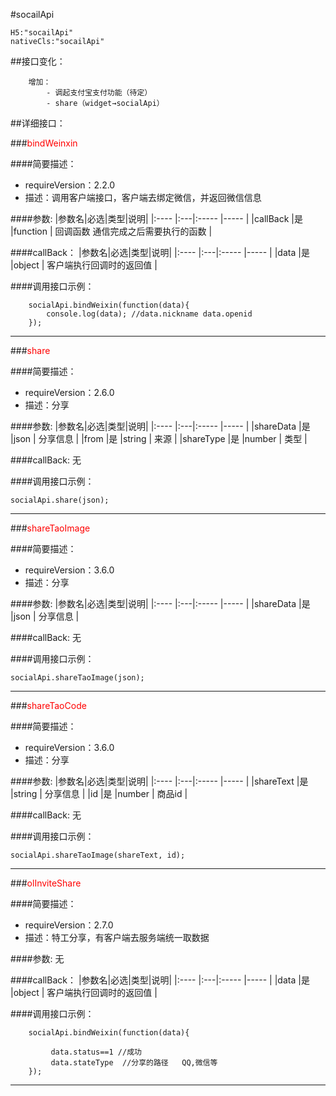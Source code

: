 #socailApi
```
H5:"socailApi"
nativeCls:"socailApi"
```

##接口变化：
```
	增加：
		- 调起支付宝支付功能（待定） 
		- share（widget→socialApi） 
```

##详细接口：

###<font color="red">bindWeinxin</font>

####简要描述：
- requireVersion：2.2.0
- 描述：调用客户端接口，客户端去绑定微信，并返回微信信息

####参数:
|参数名|必选|类型|说明|
|:----    |:---|:----- |-----   |
|callBack |是  |function | 回调函数 通信完成之后需要执行的函数  |

####callBack：
|参数名|必选|类型|说明|
|:----    |:---|:----- |-----   |
|data |是  |object | 客户端执行回调时的返回值  |

####调用接口示例：	

```
	socialApi.bindWeixin(function(data){
		console.log(data); //data.nickname data.openid
	});
```
***

###<font color="red">share</font>

####简要描述：
- requireVersion：2.6.0
- 描述：分享

####参数:
|参数名|必选|类型|说明|
|:----    |:---|:----- |-----   |
|shareData |是  |json | 分享信息  |
|from |是  |string | 来源  |
|shareType |是  |number | 类型  |

####callBack: 无

####调用接口示例：
```
socialApi.share(json);
```
***

###<font color="red">shareTaoImage</font>

####简要描述：
- requireVersion：3.6.0
- 描述：分享

####参数:
|参数名|必选|类型|说明|
|:----    |:---|:----- |-----   |
|shareData |是  |json | 分享信息  |

####callBack: 无

####调用接口示例：
```
socialApi.shareTaoImage(json);
```
***

###<font color="red">shareTaoCode</font>

####简要描述：
- requireVersion：3.6.0
- 描述：分享

####参数:
|参数名|必选|类型|说明|
|:----    |:---|:----- |-----   |
|shareText |是  |string | 分享信息  |
|id |是  |number | 商品id  |

####callBack: 无

####调用接口示例：
```
socialApi.shareTaoImage(shareText, id);
```
***


###<font color="red">olInviteShare</font>

####简要描述：
- requireVersion：2.7.0
- 描述：特工分享，有客户端去服务端统一取数据

####参数:
无

####callBack：
|参数名|必选|类型|说明|
|:----    |:---|:----- |-----   |
|data |是  |object | 客户端执行回调时的返回值  |

####调用接口示例：	

```
	socialApi.bindWeixin(function(data){
	
		 data.status==1 //成功  
		 data.stateType  //分享的路径   QQ,微信等  
	});
```
***